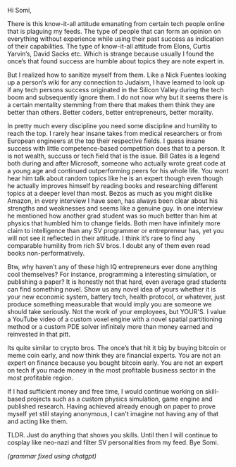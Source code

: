 Hi Somi,

There is this know-it-all attitude emanating from certain tech people online that is plaguing my feeds. The type of people that can form an opinion on everything without experience while using their past success as indication of their capabilities. The type of know-it-all attitude from Elons, Curtis Yarvin’s, David Sacks etc. Which is strange because usually I found the once’s that found success are humble about topics they are note expert in. 

But I realized how to sanitize myself from them. Like a Nick Fuentes looking up a person’s wiki for any connection to Judaism, I have learned to look up if any tech persons success originated in the Silicon Valley during the tech boom and subsequently ignore them. I do not now why but it seems there is a certain mentality stemming from there that makes them think they are better than others. Better coders, better entrepreneurs, better morality. 

In pretty much every discipline you need some discipline and humility to reach the top. I rarely hear insane takes from medical researchers or from European engineers at the top their respective fields. I guess insane success with little competence-based competition does that to a person. It is not wealth, succuss or tech field that is the issue. Bill Gates is a legend both during and after Microsoft, someone who actually wrote great code at a young age and continued outperforming peers for his whole life. You wont hear him talk about random topics like he is an expert though even though he actually improves himself by reading books and researching different topics at a deeper level than most. Bezos as much as you might dislike Amazon, in every interview I have seen, has always been clear about his strengths and weaknesses and seems like a genuine guy. In one interview he mentioned how another grad student was so much better than him at physics that humbled him to change fields. Both men have infinitely more claim to intelligence than any SV programmer or entrepreneur has, yet you will not see it reflected in their attitude. I think it’s rare to find any comparable humility from rich SV bros. I doubt any of them even read books non-performatively. 

Btw, why haven’t any of these high IQ entrepreneurs ever done anything cool themselves? For instance, programming a interesting simulation, or publishing a paper? It is honestly not that hard, even average grad students can find something novel. Show us any novel idea of yours whether it is your new economic system, battery tech, health protocol, or whatever, just produce something measurable that would imply you are someone we should take seriously. Not the work of your employees, but YOUR'S. I value a YouTube video of a custom voxel engine with a novel spatial partitioning method or a custom PDE solver infinitely more than money earned and reinvested in that pitt. 

Its quite similar to crypto bros. The once’s that hit it big by buying bitcoin or meme coin early, and now think they are financial experts. You are not an expert on finance because you bought bitcoin early. You are not an expert on tech if you made money in the most profitable business sector in the most profitable region.

If I had sufficient money and free time, I would continue working on skill-based projects such as a custom physics simulation, game engine and published research. Having achieved already enough on paper to prove myself yet still staying anonymous, I can't imagine not having any of that and acting like them. 

TLDR. Just do anything that shows you skills. Until then I will continue to cosplay like neo-nazi and filter SV personalities from my feed. Bye Somi.

_(grammar fixed using chatgpt)_